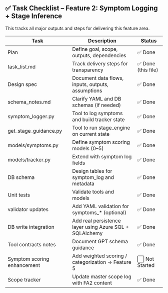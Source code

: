 ## ✅ Task Checklist – Feature 2: Symptom Logging + Stage Inference

This tracks all major outputs and steps for delivering this feature area.

| Task | Description | Status |
|------|-------------|--------|
| Plan | Define goal, scope, outputs, dependencies | ✅ Done
| task_list.md | Track delivery steps for transparency | ✅ Done (this file)
| Design spec | Document data flows, inputs, outputs, assumptions | ✅ Done
| schema_notes.md | Clarify YAML and DB schemas (if needed) | ✅ Done
| symptom_logger.py | Tool to log symptoms and build tracker state | ✅ Done
| get_stage_guidance.py | Tool to run stage_engine on current state | ✅ Done
| models/symptoms.py | Define symptom scoring models (0–5) | ✅ Done
| models/tracker.py | Extend with symptom log fields | ✅ Done
| DB schema | Design tables for symptom_log and metadata | ✅ Done
| Unit tests | Validate tools and models | ✅ Done
| validator updates | Add YAML validation for symptoms_* (optional) | ✅ Done
| DB write integration | Add real persistence layer using Azure SQL + SQLAlchemy | ✅ Done
| Tool contracts notes | Document GPT schema guidance | ✅ Done
| Symptom scoring enhancement | Add weighted scoring / categorization → Feature 5 | ⬜ Not Started
| Scope tracker | Update master scope log with FA2 content | ✅ Done